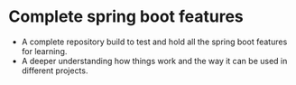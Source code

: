 # Complete spring boot features

- A complete repository build to test and hold all the spring boot features for learning.
- A deeper understanding how things work and the way it can be used in different projects.
